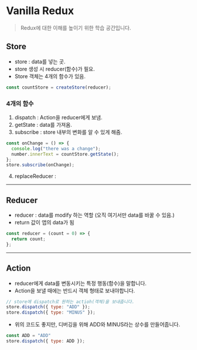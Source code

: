 # Vanilla Redux

> Redux에 대한 이해를 높이기 위한 학습 공간입니다.

## Store

- store : data를 넣는 곳.
- store 생성 시 reducer(함수)가 필요.
- Store 객체는 4개의 함수가 있음.

```js
const countStore = createStore(reducer);
```

### 4개의 함수

1. dispatch : Action을 reducer에게 보냄.
2. getState : data를 가져옴.
3. subscribe : store 내부의 변화를 알 수 있게 해줌.

```js
const onChange = () => {
  console.log("there was a change");
  number.innerText = countStore.getState();
};
store.subscribe(onChange);
```

4. replaceReducer :

---

## Reducer

- reducer : data를 modify 하는 역할 (오직 여기서만 data를 바꿀 수 있음.)
- return 값이 앱의 data가 됨

```js
const reducer = (count = 0) => {
  return count;
};
```

---

## Action

- reducer에게 data를 변동시키는 특정 행동(함수)을 말합니다.
- Action을 보낼 때에는 반드시 객체 형태로 보내야합니다.

```js
// store에 dispatch로 원하는 actioh(객체)을 보내줍니다.
store.dispatch({ type: "ADD" });
store.dispatch({ type: "MINUS" });
```
- 위의 코드도 좋지만, 디버깅을 위해 ADD와 MINUS라는 상수를 만들어줍니다.
```js
const ADD = "ADD"
store.dispatch({ type: ADD });
```